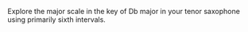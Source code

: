 Explore the major scale in the key of Db major in your tenor saxophone using primarily sixth intervals.